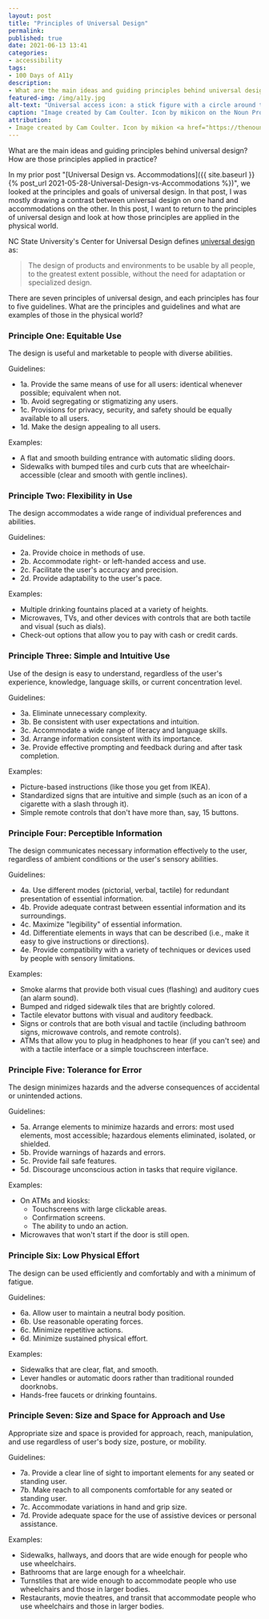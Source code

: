 ```yaml
---
layout: post
title: "Principles of Universal Design"
permalink:
published: true
date: 2021-06-13 13:41
categories:
- accessibility
tags:
- 100 Days of A11y
description:
- What are the main ideas and guiding principles behind universal design?
featured-img: /img/a11y.jpg
alt-text: "Universal access icon: a stick figure with a circle around them."
caption: "Image created by Cam Coulter. Icon by mikicon on the Noun Project."
attribution:
- Image created by Cam Coulter. Icon by mikion <a href="https://thenounproject.com/icon/975769/">on the Noun Project</a>.
---
```


What are the main ideas and guiding principles behind universal design? How are those principles applied in practice?

In my prior post "[Universal Design vs. Accommodations]({{ site.baseurl }}{% post_url 2021-05-28-Universal-Design-vs-Accommodations %})", we looked at the principles and goals of universal design. In that post, I was mostly drawing a contrast between universal design on one hand and accommodations on the other. In this post, I want to return to the principles of universal design and look at how those principles are applied in the physical world.

NC State University's Center for Universal Design defines [universal design](https://projects.ncsu.edu/www/ncsu/design/sod5/cud/about_ud/udprinciplestext.htm) as:

> The design of products and environments to be usable by all people, to the greatest extent possible, without the need for adaptation or specialized design.

There are seven principles of universal design, and each principles has four to five guidelines. What are the principles and guidelines and what are examples of those in the physical world?

### Principle One: Equitable Use

The design is useful and marketable to people with diverse abilities.

Guidelines:

* 1a. Provide the same means of use for all users: identical whenever possible; equivalent when not.
* 1b. Avoid segregating or stigmatizing any users.
* 1c. Provisions for privacy, security, and safety should be equally available to all users.
* 1d. Make the design appealing to all users.

Examples:

* A flat and smooth building entrance with automatic sliding doors.
* Sidewalks with bumped tiles and curb cuts that are wheelchair-accessible (clear and smooth with gentle inclines).

### Principle Two: Flexibility in Use

The design accommodates a wide range of individual preferences and abilities.

Guidelines:

* 2a. Provide choice in methods of use.
* 2b. Accommodate right- or left-handed access and use.
* 2c. Facilitate the user's accuracy and precision.
* 2d. Provide adaptability to the user's pace.

Examples:

* Multiple drinking fountains placed at a variety of heights.
* Microwaves, TVs, and other devices with controls that are both tactile and visual (such as dials).
* Check-out options that allow you to pay with cash or credit cards.

### Principle Three: Simple and Intuitive Use

Use of the design is easy to understand, regardless of the user's experience, knowledge, language skills, or current concentration level.

Guidelines:

* 3a. Eliminate unnecessary complexity.
* 3b. Be consistent with user expectations and intuition.
* 3c. Accommodate a wide range of literacy and language skills.
* 3d. Arrange information consistent with its importance.
* 3e. Provide effective prompting and feedback during and after task completion.

Examples:

* Picture-based instructions (like those you get from IKEA).
* Standardized signs that are intuitive and simple (such as an icon of a cigarette with a slash through it).
* Simple remote controls that don't have more than, say, 15 buttons.

### Principle Four: Perceptible Information

The design communicates necessary information effectively to the user, regardless of ambient conditions or the user's sensory abilities.

Guidelines:

* 4a. Use different modes (pictorial, verbal, tactile) for redundant presentation of essential information.
* 4b. Provide adequate contrast between essential information and its surroundings.
* 4c. Maximize "legibility" of essential information.
* 4d. Differentiate elements in ways that can be described (i.e., make it easy to give instructions or directions).
* 4e. Provide compatibility with a variety of techniques or devices used by people with sensory limitations.

Examples:

* Smoke alarms that provide both visual cues (flashing) and auditory cues (an alarm sound).
* Bumped and ridged sidewalk tiles that are brightly colored.
* Tactile elevator buttons with visual and auditory feedback.
* Signs or controls that are both visual and tactile (including bathroom signs, microwave controls, and remote controls).
* ATMs that allow you to plug in headphones to hear (if you can't see) and with a tactile interface or a simple touchscreen interface.

### Principle Five: Tolerance for Error

The design minimizes hazards and the adverse consequences of accidental or unintended actions.

Guidelines:

* 5a. Arrange elements to minimize hazards and errors: most used elements, most accessible; hazardous elements eliminated, isolated, or shielded.
* 5b. Provide warnings of hazards and errors.
* 5c. Provide fail safe features.
* 5d. Discourage unconscious action in tasks that require vigilance.

Examples:

* On ATMs and kiosks:
	* Touchscreens with large clickable areas.
	* Confirmation screens.
	* The ability to undo an action.
* Microwaves that won't start if the door is still open.

### Principle Six: Low Physical Effort

The design can be used efficiently and comfortably and with a minimum of fatigue.

Guidelines:

* 6a. Allow user to maintain a neutral body position.
* 6b. Use reasonable operating forces.
* 6c. Minimize repetitive actions.
* 6d. Minimize sustained physical effort.

Examples:

* Sidewalks that are clear, flat, and smooth.
* Lever handles or automatic doors rather than traditional rounded doorknobs.
* Hands-free faucets or drinking fountains.

### Principle Seven: Size and Space for Approach and Use

Appropriate size and space is provided for approach, reach, manipulation, and use regardless of user's body size, posture, or mobility.

Guidelines:

* 7a. Provide a clear line of sight to important elements for any seated or standing user.
* 7b. Make reach to all components comfortable for any seated or standing user.
* 7c. Accommodate variations in hand and grip size.
* 7d. Provide adequate space for the use of assistive devices or personal assistance.

Examples:

* Sidewalks, hallways, and doors that are wide enough for people who use wheelchairs.
* Bathrooms that are large enough for a wheelchair.
* Turnstiles that are wide enough to accommodate people who use wheelchairs and those in larger bodies.
* Restaurants, movie theatres, and transit that accommodate people who use wheelchairs and those in larger bodies.
